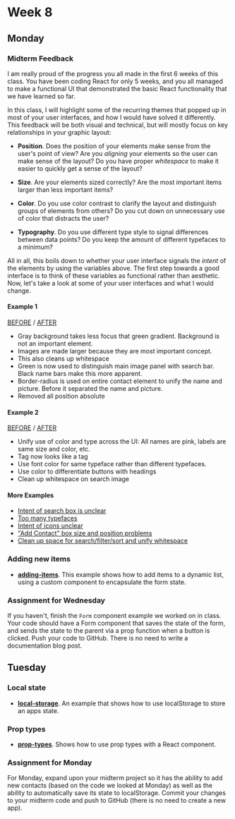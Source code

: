 # Week 8

## Monday

### Midterm Feedback

I am really proud of the progress you all made in the first 6 weeks of this class. You have been coding React for only 5 weeks, and you all managed to make a functional UI that demonstrated the basic React functionality that we have learned so far.

In this class, I will highlight some of the recurring themes that popped up in most of your user interfaces, and how I would have solved it differently. This feedback will be both visual and technical, but will mostly focus on key relationships in your graphic layout:

* **Position**. Does the position of your elements make sense from the user's point of view? Are you _aligning_ your elements so the user can make sense of the layout? Do you have proper _whitespace_ to make it easier to quickly get a sense of the layout?

* **Size**. Are your elements sized correctly? Are the most important items larger than less important items?

* **Color**. Do you use color contrast to clarify the layout and distinguish groups of elements from others? Do you cut down on unnecessary use of color that distracts the user?

* **Typography**. Do you use different type style to signal differences between data points? Do you keep the amount of different typefaces to a minimum?

All in all, this boils down to whether your user interface signals the _intent_ of the elements by using the variables above. The first step towards a good interface is to think of these variables as functional rather than aesthetic. Now, let's take a look at some of your user interfaces and what I would change.

#### Example 1

[BEFORE](images/example1_before.png) / [AFTER](images/example1_after.png)

* Gray background takes less focus that green gradient. Background is not an important element.
* Images are made larger because they are most important concept.
* This also cleans up whitespace
* Green is now used to distinguish main image panel with search bar. Black name bars make this more apparent.
* Border-radius is used on entire contact element to unify the name and picture. Before it separated the name and picture.
* Removed all position absolute

#### Example 2

[BEFORE](images/example2_before.png) / [AFTER](images/example2_after.png)

* Unify use of color and type across the UI: All names are pink, labels are same size and color, etc.
* Tag now looks like a tag
* Use font color for same typeface rather than different typefaces.
* Use color to differentiate buttons with headings
* Clean up whitespace on search image

#### More Examples

* [Intent of search box is unclear](images/another_example1.png)
* [Too many typefaces](images/another_example2.png)
* [Intent of icons unclear](images/another_example3.png)
* ["Add Contact" box size and position problems](images/another_example4.png)
* [Clean up space for search/filter/sort and unify whitespace](images/another_example5.png)

### Adding new items

* **[adding-items](adding-items)**. This example shows how to add items to a dynamic list, using a custom component to encapsulate the form state.

### Assignment for Wednesday

If you haven't, finish the `Form` component example we worked on in class. Your code should have a Form component that saves the state of the form, and sends the state to the parent via a prop function when a button is clicked. Push your code to GitHub. There is no need to write a documentation blog post.

## Tuesday

### Local state

* **[local-storage](local-storage)**. An example that shows how to use localStorage to store an apps state.

### Prop types

* **[prop-types](prop-types)**. Shows how to use prop types with a React component.

### Assignment for Monday

For Monday, expand upon your midterm project so it has the ability to add new contacts (based on the code we looked at Monday) as well as the ability to automatically save its state to localStorage. Commit your changes to your midterm code and push to GitHub (there is no need to create a new app).
